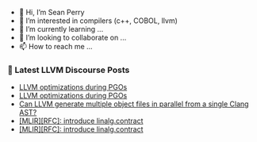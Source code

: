 - 👋 Hi, I’m Sean Perry
- 👀 I’m interested in compilers (c++, COBOL, llvm)
- 🌱 I’m currently learning ...
- 💞️ I’m looking to collaborate on ...
- 📫 How to reach me ...

<!---
s66perry/s66perry is a ✨ special ✨ repository because its `README.md` (this file) appears on your GitHub profile.
You can click the Preview link to take a look at your changes.
--->
### 📕 Latest LLVM Discourse Posts

<!-- DISCOURSE-LLVM:START -->
- [LLVM optimizations during PGOs](https://discourse.llvm.org/t/llvm-optimizations-during-pgos/84510#post_2)
- [LLVM optimizations during PGOs](https://discourse.llvm.org/t/llvm-optimizations-during-pgos/84510#post_1)
- [Can LLVM generate multiple object files in parallel from a single Clang AST?](https://discourse.llvm.org/t/can-llvm-generate-multiple-object-files-in-parallel-from-a-single-clang-ast/79128#post_4)
- [[MLIR][RFC]: introduce linalg.contract](https://discourse.llvm.org/t/mlir-rfc-introduce-linalg-contract/83589?page=3#post_51)
- [[MLIR][RFC]: introduce linalg.contract](https://discourse.llvm.org/t/mlir-rfc-introduce-linalg-contract/83589?page=3#post_50)
<!-- DISCOURSE-LLVM:END -->
